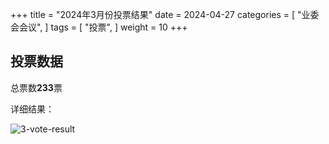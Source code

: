 +++
title = "2024年3月份投票结果"
date = 2024-04-27
categories = [
"业委会会议",
]
tags = [
"投票",
]
weight = 10
+++

## 投票数据

总票数**233**票

详细结果：

![3-vote-result](../images/3-vote-result.png)

